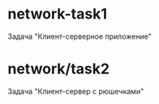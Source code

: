 # network-task1

Задача "Клиент-серверное приложение"

# network/task2

Задача "Клиент-сервер с рюшечками"